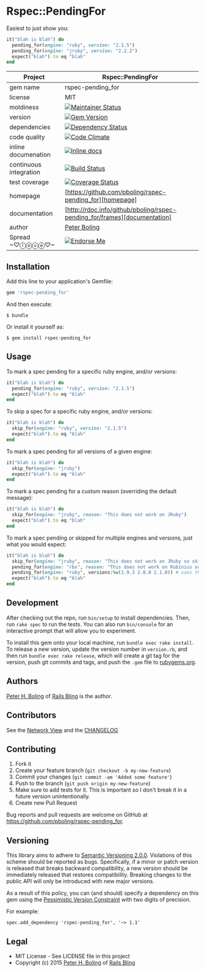 # Rspec::PendingFor

Easiest to just show you:

```ruby
it("blah is blah") do
  pending_for(engine: "ruby", version: "2.1.5")
  pending_for(engine: "jruby", version: "2.2.2")
  expect("blah").to eq "blah"
end
```

| Project                 |  Rspec::PendingFor |
|------------------------ | ------------------ |
| gem name                |  rspec-pending_for |
| license                 |  MIT               |
| moldiness               |  [![Maintainer Status](http://stillmaintained.com/pboling/rspec-pending_for.png)](http://stillmaintained.com/pboling/rspec-pending_for) |
| version                 |  [![Gem Version](https://badge.fury.io/rb/rspec-pending_for.png)](http://badge.fury.io/rb/rspec-pending_for) |
| dependencies            |  [![Dependency Status](https://gemnasium.com/pboling/rspec-pending_for.png)](https://gemnasium.com/pboling/rspec-pending_for) |
| code quality            |  [![Code Climate](https://codeclimate.com/github/pboling/rspec-pending_for.png)](https://codeclimate.com/github/pboling/rspec-pending_for) |
| inline documenation     |  [![Inline docs](http://inch-ci.org/github/pboling/rspec-pending_for.png)](http://inch-ci.org/github/pboling/rspec-pending_for) |
| continuous integration  |  [![Build Status](https://secure.travis-ci.org/pboling/rspec-pending_for.png?branch=master)](https://travis-ci.org/pboling/rspec-pending_for) |
| test coverage           |  [![Coverage Status](https://coveralls.io/repos/pboling/rspec-pending_for/badge.png)](https://coveralls.io/r/pboling/rspec-pending_for) |
| homepage                |  [https://github.com/pboling/rspec-pending_for][homepage] |
| documentation           |  [http://rdoc.info/github/pboling/rspec-pending_for/frames][documentation] |
| author                  |  [Peter Boling](https://coderbits.com/pboling) |
| Spread ~♡ⓛⓞⓥⓔ♡~      |  [![Endorse Me](https://api.coderwall.com/pboling/endorsecount.png)](http://coderwall.com/pboling) |

## Installation

Add this line to your application's Gemfile:

```ruby
gem 'rspec-pending_for'
```

And then execute:

    $ bundle

Or install it yourself as:

    $ gem install rspec-pending_for

## Usage

To mark a spec pending for a specific ruby engine, and/or versions:

```ruby
it("blah is blah") do
  pending_for(engine: "ruby", version: "2.1.5")
  expect("blah").to eq "blah"
end
```

To skip a spec for a specific ruby engine, and/or versions:

```ruby
it("blah is blah") do
  skip_for(engine: "ruby", version: "2.1.5")
  expect("blah").to eq "blah"
end
```

To mark a spec pending for all versions of a given engine:

```ruby
it("blah is blah") do
  skip_for(engine: "jruby")
  expect("blah").to eq "blah"
end
```

To mark a spec pending for a custom reason (overriding the default message):

```ruby
it("blah is blah") do
  skip_for(engine: "jruby", reason: "This does not work on JRuby")
  expect("blah").to eq "blah"
end
```

To mark a spec pending or skipped for multiple engines and versions, just what you would expect:

```ruby
it("blah is blah") do
  skip_for(engine: "jruby", reason: "This does not work on JRuby so skipping for now") # All JRuby versions will be skipped
  pending_for(engine: "rbx", reason: "This does not work on Rubinius so pending for now") # All rbx versions will be pending
  pending_for(engine: "ruby", versions:%w(1.9.3 2.0.0 2.1.0)) # uses the default message
  expect("blah").to eq "blah"
end
```


## Development

After checking out the repo, run `bin/setup` to install dependencies. Then, run `rake spec` to run the tests. You can also run `bin/console` for an interactive prompt that will allow you to experiment.

To install this gem onto your local machine, run `bundle exec rake install`. To release a new version, update the version number in `version.rb`, and then run `bundle exec rake release`, which will create a git tag for the version, push git commits and tags, and push the `.gem` file to [rubygems.org](https://rubygems.org).


## Authors

[Peter H. Boling][peterboling] of [Rails Bling][railsbling] is the author.

## Contributors

See the [Network View](https://github.com/pboling/rspec-pending_for/network) and the [CHANGELOG](https://github.com/pboling/rspec-pending_for/blob/master/CHANGELOG.md)

## Contributing

1. Fork it
2. Create your feature branch (`git checkout -b my-new-feature`)
3. Commit your changes (`git commit -am 'Added some feature'`)
4. Push to the branch (`git push origin my-new-feature`)
5. Make sure to add tests for it. This is important so I don't break it in a future version unintentionally.
6. Create new Pull Request

Bug reports and pull requests are welcome on GitHub at https://github.com/pboling/rspec-pending_for.

## Versioning

This library aims to adhere to [Semantic Versioning 2.0.0][semver].
Violations of this scheme should be reported as bugs. Specifically,
if a minor or patch version is released that breaks backward
compatibility, a new version should be immediately released that
restores compatibility. Breaking changes to the public API will
only be introduced with new major versions.

As a result of this policy, you can (and should) specify a
dependency on this gem using the [Pessimistic Version Constraint][pvc] with two digits of precision.

For example:

    spec.add_dependency 'rspec-pending_for', '~> 1.1'

## Legal

* MIT License - See LICENSE file in this project
* Copyright (c) 2015 [Peter H. Boling][peterboling] of [Rails Bling][railsbling]

[semver]: http://semver.org/
[pvc]: http://docs.rubygems.org/read/chapter/16#page74
[railsbling]: http://www.railsbling.com
[peterboling]: https://about.me/peter.boling
[documentation]: http://rdoc.info/github/pboling/rspec-pending_for/frames
[homepage]: https://github.com/pboling/rspec-pending_for
